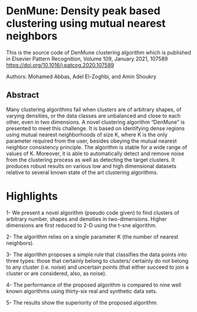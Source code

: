 # DenMune: Density peak based clustering using mutual nearest neighbors

This is the source code of DenMune clustering algorithm which is published in Elsevier Pattern Recognition, Volume 109, January 2021, 107589
https://doi.org/10.1016/j.patcog.2020.107589

Authors: Mohamed Abbas, Adel El-Zoghbi, and Amin Shoukry

Abstract
----

Many clustering algorithms fail when clusters are of arbitrary shapes, of varying densities, or the data classes are unbalanced and close to each other, even in two dimensions. A novel clustering algorithm “DenMune” is presented to meet this challenge. It is based on identifying dense regions using mutual nearest neighborhoods of size K, where K is the only parameter required from the user, besides obeying the mutual nearest neighbor consistency principle. The algorithm is stable for a wide range of values of K. Moreover, it is able to automatically detect and remove noise from the clustering process as well as detecting the target clusters. It produces robust results on various low and high dimensional datasets relative to several known state of the art clustering algorithms.

Highlights
====

1- We present a novel algorithm (pseudo code given) to find clusters of arbitrary number, shapes and densities in two-dimensions. Higher dimensions are first reduced to 2-D using the t-sne algorithm.

2- The algorithm relies on a single parameter K (the number of nearest neighbors).

3- The algorithm proposes a simple rule that classifies the data points into three types: those that certainly belong to clusters/ certainly do not belong to any cluster (i.e. noise) and uncertain points (that either succeed to join a cluster or are considered, also, as noise).

4- The performance of the proposed algorithm is compared to nine well known algorithms using  thirty-six real and synthetic data sets.

5- The results show the superiority of the proposed algorithm.

